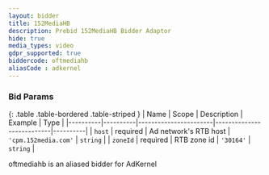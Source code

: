 ```yaml
---
layout: bidder
title: 152MediaHB
description: Prebid 152MediaHB Bidder Adaptor
hide: true
media_types: video
gdpr_supported: true
biddercode: oftmediahb
aliasCode : adkernel
---
```


### Bid Params

{: .table .table-bordered .table-striped }
| Name     | Scope    | Description           | Example                   | Type     |
|----------|----------|-----------------------|---------------------------|----------|
| `host`   | required | Ad network's RTB host | `'cpm.152media.com'` | `string` |
| `zoneId` | required | RTB zone id           | `'30164'`                 | `string` |

oftmediahb is an aliased bidder for AdKernel
